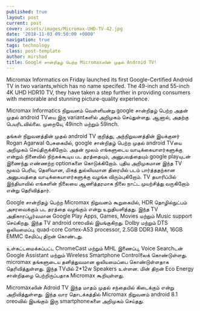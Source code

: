 ```yaml
---
published: true
layout: post
current: post
cover: assets/images/Micromax-UHD-TV-42.jpg
date: '2018-11-03 09:50:00 +0000'
navigation: true
tags: technology
class: post-template
author: mirshad
title: Google சான்றிதழ் பெற்ற Micromaxஸின் முதல் Android TV!
---
```


Micromax Informatics on Friday launched its first Google-Certified Android TV in two variants,which has no name specifed. The 49-inch and 55-inch 4K UHD HDR10 TV, they have taken a step further in providing consumers with memorable and stunning picture-quality experience.

Micromax Informatics நிறுவனம் வெள்ளியன்று google சான்றிதழ் பெற்ற அதன் முதல் android TVயை இரு variantகளில் அறிமுகம் செய்துள்ளது. ஆனால், அதற்கு பெயரிடவில்லை. முறையே, 49inch மற்றும் 59inch.

தங்கள் நிறுவனத்தின் முதல் android TV குறித்து, அந்நிறுவனத்தின் இயக்குனர் Rogan Agarwal பேசுகையில், google சான்றிதழ் பெற்ற முதல் android TVயை அறிமுகம் செய்திருக்கிறோம். அதன் மூலம் எங்களுடைய வாடிக்கையாளர்களுக்கு என்றும் நினைவில் நிற்கக்கூடிய பட தரத்தையும், அனுபவத்தையும் google playயுடன் இணைந்து எண்ணற்ற optionகளை கொடுக்கிறோம். புதிய அறிமுகமான இந்த TV மூலம் பெரிய, தெளிவான, மிகத் துல்லியமான திரையில் படம் பார்த்ததற்கான அனுபவத்தை வாடிக்கையாளர்களுக்கு வழங்க விரும்புகிறோம். TV தயாரிப்பில் இந்தியாவில் எங்களின் நிலையை ஆணித்தரமாக நிலை நாட்ட முயற்சித்து வருகிறோம் என்று தெரிவித்தார்.

Google சான்றிதழ் பெற்ற Micromax நிறுவனம் கூறுகையில், HDR தொழில்நுட்பம் அசரவைக்கும் பட தரத்தை வழங்கும் என்று உறுதியளித்தது. இந்த TV அதிகாரப்பூர்வமான Google Play Apps, Games, Movies மற்றும் Music support செய்கிறது. இந்த TV android oreoவில் இயங்குகிறது. Dolby மற்றும் DTS ஒலியமைப்பு. quad-core Cortex-A53 processor, 2.5GB DDR3 RAM, 16GB EMMC சேமிப்பு திறன் கொண்டது.

உள்கட்டமைக்கப்பட்ட ChromeCast மற்றும் MHL இணைப்பு, Voice Searchடன் Google Assistant மற்றும் Wireless Smartphone Controlலைக் கொண்டுள்ளது. micromax தங்களுடைய தனித்துவமான ஒலியமைப்பை கொண்டுள்ளதாக தெரிவித்துள்ளது. இந்த TVயில் 2*12w Speakers உள்ளன. மின் திறன் Eco Energy சான்றிதழை பெற்றிருப்பதாக Micromax கூறியுள்ளது.

Micromaxஸின் Adroid TV இந்த மாதம் முதல் சந்தையில் கிடைக்கும் என்று அறிவித்துள்ளது. இந்த வார தொடக்கத்தில் Micromax நிறுவனம் android 8.1 oreoவில் இயங்கும் இரு smartphoneகளை அறிமுகம் செய்தது.